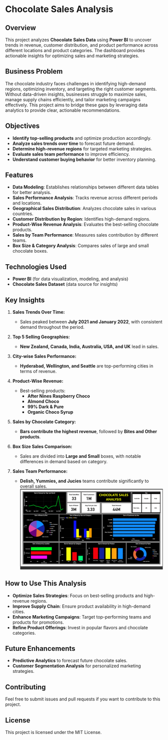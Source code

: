 # Chocolate Sales Analysis

## Overview

This project analyzes **Chocolate Sales Data** using **Power BI** to uncover trends in revenue, customer distribution, and product performance across different locations and product categories. The dashboard provides actionable insights for optimizing sales and marketing strategies.

## Business Problem

The chocolate industry faces challenges in identifying high-demand regions, optimizing inventory, and targeting the right customer segments. Without data-driven insights, businesses struggle to maximize sales, manage supply chains efficiently, and tailor marketing campaigns effectively. This project aims to bridge these gaps by leveraging data analytics to provide clear, actionable recommendations.

## Objectives

- **Identify top-selling products** and optimize production accordingly.
- **Analyze sales trends over time** to forecast future demand.
- **Determine high-revenue regions** for targeted marketing strategies.
- **Evaluate sales team performance** to improve efficiency.
- **Understand customer buying behavior** for better inventory planning.

## Features

- **Data Modeling**: Establishes relationships between different data tables for better analysis.
- **Sales Performance Analysis**: Tracks revenue across different periods and locations.
- **Geographical Sales Distribution**: Analyzes chocolate sales in various countries.
- **Customer Distribution by Region**: Identifies high-demand regions.
- **Product-Wise Revenue Analysis**: Evaluates the best-selling chocolate products.
- **Sales by Team Performance**: Measures sales contribution by different teams.
- **Box Size & Category Analysis**: Compares sales of large and small chocolate boxes.

## Technologies Used

- **Power BI** (for data visualization, modeling, and analysis)
- **Chocolate Sales Dataset** (data source for insights)

## Key Insights

1. **Sales Trends Over Time:**
   - Sales peaked between **July 2021 and January 2022**, with consistent demand throughout the period.

2. **Top 5 Selling Geographies:**
   - **New Zealand, Canada, India, Australia, USA, and UK** lead in sales.

3. **City-wise Sales Performance:**
   - **Hyderabad, Wellington, and Seattle** are top-performing cities in terms of revenue.

4. **Product-Wise Revenue:**
   - Best-selling products:
     - **After Nines Raspberry Choco**
     - **Almond Choco**
     - **99% Dark & Pure**
     - **Organic Choco Syrup**

5. **Sales by Chocolate Category:**
   - **Bars contribute the highest revenue**, followed by **Bites and Other products**.

6. **Box Size Sales Comparison:**
   - Sales are divided into **Large and Small** boxes, with notable differences in demand based on category.

7. **Sales Team Performance:**
   - **Delish, Yummies, and Jucies** teams contribute significantly to overall sales.
![image_anti](https://github.com/Pdeep666/POWERBI/blob/6742d4986fd6d6fba7b538ea05378269ef5ced8b/CHOCOLATES/output.png)
## How to Use This Analysis

- **Optimize Sales Strategies**: Focus on best-selling products and high-revenue regions.
- **Improve Supply Chain**: Ensure product availability in high-demand cities.
- **Enhance Marketing Campaigns**: Target top-performing teams and products for promotions.
- **Refine Product Offerings**: Invest in popular flavors and chocolate categories.

## Future Enhancements

- **Predictive Analytics** to forecast future chocolate sales.
- **Customer Segmentation Analysis** for personalized marketing strategies.

## Contributing

Feel free to submit issues and pull requests if you want to contribute to this project.

## License

This project is licensed under the MIT License.

